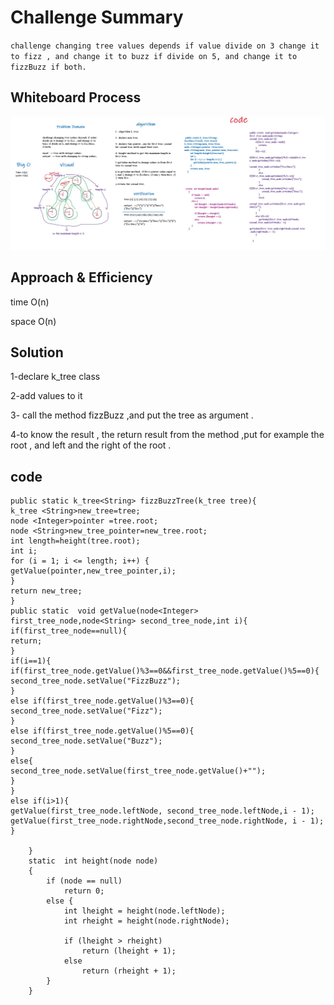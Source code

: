 # Challenge Summary
`challenge changing tree values depends if value
divide on 3 change it to fizz , and change it to
buzz if divide on 5, and change it to fizzBuzz
if both.`

## Whiteboard Process
<img src="codeChallenge18.jpg"/>

## Approach & Efficiency
time O(n)

space O(n)
## Solution

1-declare k_tree class

2-add values to it 

3- call the method fizzBuzz ,and put the tree as
argument .

4-to know the result , the return result from 
the method ,put for example the root , and left and the right 
of the root .

## code 
```
public static k_tree<String> fizzBuzzTree(k_tree tree){
k_tree <String>new_tree=tree;
node <Integer>pointer =tree.root;
node <String>new_tree_pointer=new_tree.root;
int length=height(tree.root);
int i;
for (i = 1; i <= length; i++) {
getValue(pointer,new_tree_pointer,i);
}
return new_tree;
}
public static  void getValue(node<Integer> first_tree_node,node<String> second_tree_node,int i){
if(first_tree_node==null){
return;
}
if(i==1){
if(first_tree_node.getValue()%3==0&&first_tree_node.getValue()%5==0){
second_tree_node.setValue("FizzBuzz");
}
else if(first_tree_node.getValue()%3==0){
second_tree_node.setValue("Fizz");
}
else if(first_tree_node.getValue()%5==0){
second_tree_node.setValue("Buzz");
}
else{
second_tree_node.setValue(first_tree_node.getValue()+"");
}
}
else if(i>1){
getValue(first_tree_node.leftNode, second_tree_node.leftNode,i - 1);
getValue(first_tree_node.rightNode,second_tree_node.rightNode, i - 1);
}

    }
    static  int height(node node)
    {
        if (node == null)
            return 0;
        else {
            int lheight = height(node.leftNode);
            int rheight = height(node.rightNode);

            if (lheight > rheight)
                return (lheight + 1);
            else
                return (rheight + 1);
        }
    }
```